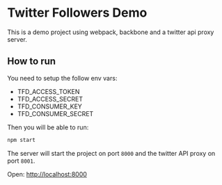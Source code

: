 # Twitter Followers Demo

This is a demo project using webpack, backbone and a twitter api proxy server.

## How to run

You need to setup the follow env vars:

* TFD_ACCESS_TOKEN
* TFD_ACCESS_SECRET
* TFD_CONSUMER_KEY
* TFD_CONSUMER_SECRET

Then you will be able to run:

```bash
npm start
```

The server will start the project on port `8000` and the twitter API proxy on port `8001`.

Open: [http://localhost:8000](http://localhost:8000)